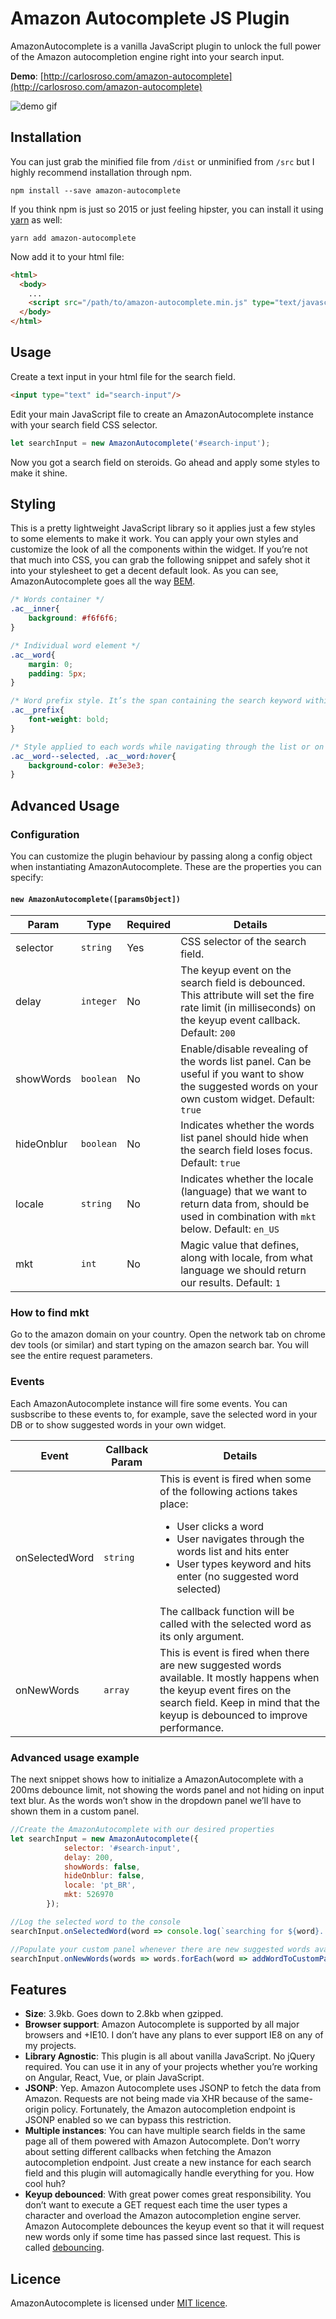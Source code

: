 # Amazon Autocomplete JS Plugin
AmazonAutocomplete is a vanilla JavaScript plugin to unlock the full power of the Amazon autocompletion engine right into your search input. 

**Demo**: [http://carlosroso.com/amazon-autocomplete](http://carlosroso.com/amazon-autocomplete)

![demo gif](http://i.imgur.com/4whMwjM.gif)

## Installation
You can just grab the minified file from `/dist` or unminified from `/src` but I highly recommend installation through npm. 

```
npm install --save amazon-autocomplete
```

If you think npm is just so 2015 or just feeling hipster, you can install it using [yarn](https://yarnpkg.com/) as well:

```
yarn add amazon-autocomplete
```

Now add it to your html file:

```html
<html>
  <body>
    ...
    <script src="/path/to/amazon-autocomplete.min.js" type="text/javascript"></script>
  </body>
</html>
```

## Usage
Create a text input in your html file for the search field.

```html
<input type="text" id="search-input"/> 
```

Edit your main JavaScript file to create an AmazonAutocomplete instance with your search field CSS selector.

```javascript
let searchInput = new AmazonAutocomplete('#search-input');
```

Now you got a search field on steroids. Go ahead and apply some styles to make it shine.


## Styling
This is a pretty lightweight JavaScript library so it applies just a few styles to some elements to make it work. You can apply your own styles and customize the look of all the components within the widget. If you’re not that much into CSS, you can grab the following snippet and safely shot it into your stylesheet to get a decent default look. As you can see, AmazonAutocomplete goes all the way [BEM](https://en.bem.info/methodology/css/).

```css
/* Words container */
.ac__inner{
    background: #f6f6f6;
}

/* Individual word element */
.ac__word{
    margin: 0;
    padding: 5px;
}

/* Word prefix style. It’s the span containing the search keyword within the word. */
.ac__prefix{
    font-weight: bold;
}

/* Style applied to each words while navigating through the list or on hover */
.ac__word--selected, .ac__word:hover{
    background-color: #e3e3e3;
}
```

## Advanced Usage
### Configuration
You can customize the plugin behaviour by passing along a config object when instantiating AmazonAutocomplete. These are the properties you can specify:

#### `new AmazonAutocomplete([paramsObject])`

Param | Type | Required | Details
------------ | ------------- | ------------- | -------------
selector | `string` | Yes | CSS selector of the search field.
delay | `integer` | No | The keyup event on the search field is debounced. This attribute will set the fire rate limit (in milliseconds) on the keyup event callback. Default: `200`
showWords | `boolean` | No | Enable/disable revealing of the words list panel. Can be useful if you want to show the suggested words on your own custom widget. Default: `true`
hideOnblur | `boolean` | No | Indicates whether the words list panel should hide when the search field loses focus. Default: `true`
locale | `string` | No | Indicates whether the locale (language) that we want to return data from, should be used in combination with `mkt` below. Default: `en_US`
mkt | `int` | No | Magic value that defines, along with locale, from what language we should return our results. Default: `1`


### How to find mkt
Go to the amazon domain on your country. Open the network tab on chrome dev tools (or similar) and start typing on the amazon search bar. You will see the entire request parameters.


### Events
Each AmazonAutocomplete instance will fire some events. You can susbscribe to these events to, for example, save the selected word in your DB or to show suggested words in your own widget.

Event | Callback Param | Details
------------ | ------------- | -------------
onSelectedWord | `string` | This is event is fired when some of the following actions takes place: <ul><li>User clicks a word</li><li>User navigates through the words list and hits enter</li><li>User types keyword and hits enter (no suggested word selected)</li></ul>The callback function will be called with the selected word as its only argument.
onNewWords | `array` | This is event is fired when there are new suggested words available. It mostly happens when the keyup event fires on the search field. Keep in mind that the keyup is debounced to improve performance.

### Advanced usage example
The next snippet shows how to initialize a AmazonAutocomplete with a 200ms debounce limit, not showing the words panel and not hiding on input text blur. As the words won’t show in the dropdown panel we’ll have to shown them in a custom panel.

```javascript
//Create the AmazonAutocomplete with our desired properties
let searchInput = new AmazonAutocomplete({
            selector: '#search-input',
            delay: 200,
            showWords: false,
            hideOnblur: false,
            locale: 'pt_BR',
            mkt: 526970
        });

//Log the selected word to the console
searchInput.onSelectedWord(word => console.log(`searching for ${word}...`));

//Populate your custom panel whenever there are new suggested words available
searchInput.onNewWords(words => words.forEach(word => addWordToCustomPanel(word)));
```


## Features
- **Size**: 3.9kb. Goes down to 2.8kb when gzipped.
- **Browser support**: Amazon Autocomplete is supported by all major browsers and +IE10. I don’t have any plans to ever support IE8 on any of my projects.
- **Library Agnostic**: This plugin is all about vanilla JavaScript. No jQuery required. You can use it in any of your projects whether you’re working on Angular, React, Vue, or plain JavaScript.
- **JSONP**: Yep. Amazon Autocomplete uses JSONP to fetch the data from Amazon. Requests are not being made via XHR because of the same-origin policy. Fortunately, the Amazon autocompletion endpoint is JSONP enabled so we can bypass this restriction.
- **Multiple instances**: You can have multiple search fields in the same page all of them powered with Amazon Autocomplete. Don’t worry about setting different callbacks when fetching the Amazon autocompletion endpoint. Just create a new instance for each search field and this plugin will automagically handle everything for you. How cool huh?
- **Keyup debounced**: With great power comes great responsibility. You don’t want to execute a GET request each time the user types a character and overload the Amazon autocompletion engine server. Amazon Autocomplete debounces the keyup event so that it will request new words only if some time has passed since last request. This is called [debouncing](https://davidwalsh.name/javascript-debounce-function). 


## Licence
AmazonAutocomplete is licensed under [MIT licence](https://opensource.org/licenses/mit-license.php).
